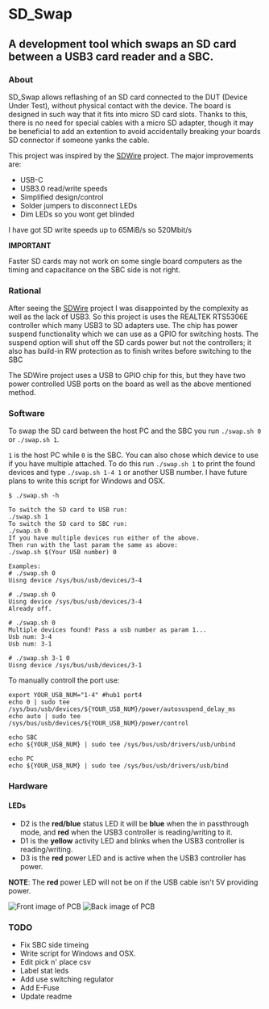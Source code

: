 # SD_Swap

## A development tool which swaps an SD card between a USB3 card reader and a SBC.

### About

SD_Swap allows reflashing of an SD card connected to the DUT (Device Under Test), without physical contact with the device. The board is designed in such way that it fits into micro SD card slots. Thanks to this, there is no need for special cables with a micro SD adapter, though it may be beneficial to add an extention to avoid accidentally breaking your boards SD connector if someone yanks the cable.

This project was inspired by the [SDWire](https://wiki.tizen.org/SDWire) project.
The major improvements are:
- USB-C
- USB3.0 read/write speeds
- Simplified design/control
- Solder jumpers to disconnect LEDs
- Dim LEDs so you wont get blinded

I have got SD write speeds up to 65MiB/s so 520Mbit/s

**IMPORTANT**

Faster SD cards may not work on some single board computers as the
timing and capacitance on the SBC side is not right.

### Rational

After seeing the [SDWire](https://wiki.tizen.org/SDWire) project I was disappointed by the complexity as well as the lack of USB3. So this project is uses the REALTEK RTS5306E controller which many USB3 to SD adapters use. The chip has power suspend functionality which we can use as a GPIO for switching hosts. The suspend option will shut off the SD cards power but not the controllers; it also has build-in RW protection as to finish writes before switching to the SBC

The SDWire project uses a USB to GPIO chip for this, but they have two power controlled USB ports on the board as well as the above mentioned method.

### Software
To swap the SD card between the host PC and the SBC you run
`./swap.sh 0` or `./swap.sh 1`.

 `1` is the host PC while `0` is the SBC. You can also chose which device to use if you have multiple attached. To do this run `./swap.sh 1` to print the found devices and type `./swap.sh 1-4 1` or another USB number. I have future plans to write this script for Windows and OSX.

```
$ ./swap.sh -h

To switch the SD card to USB run:
./swap.sh 1
To switch the SD card to SBC run:
./swap.sh 0
If you have multiple devices run either of the above.
Then run with the last param the same as above:
./swap.sh $(Your USB number) 0

Examples:
# ./swap.sh 0
Uisng device /sys/bus/usb/devices/3-4

# ./swap.sh 0
Uisng device /sys/bus/usb/devices/3-4
Already off.

# ./swap.sh 0
Multiple devices found! Pass a usb number as param 1...
Usb num: 3-4
Usb num: 3-1

# ./swap.sh 3-1 0
Uisng device /sys/bus/usb/devices/3-1
```

To manually controll the port use:

```
export YOUR_USB_NUM="1-4" #hub1 port4
echo 0 | sudo tee /sys/bus/usb/devices/${YOUR_USB_NUM}/power/autosuspend_delay_ms
echo auto | sudo tee /sys/bus/usb/devices/${YOUR_USB_NUM}/power/control

echo SBC
echo ${YOUR_USB_NUM} | sudo tee /sys/bus/usb/drivers/usb/unbind

echo PC
echo ${YOUR_USB_NUM} | sudo tee /sys/bus/usb/drivers/usb/bind
```
### Hardware
#### LEDs
 - D2 is the **red/blue** status LED it will be **blue** when the in passthrough mode, and **red** when the USB3 controller is reading/writing to it.
 - D1 is the **yellow** activity LED and blinks when the USB3 controller is reading/writing.
 - D3 is the **red** power LED and is active when the USB3 controller has power.

 **NOTE**: The **red** power LED will not be on if the USB cable isn't 5V providing power.


![Front image of PCB](https://github.com/Mr-Bossman/SD_Swap/blob/master/images/Front.jpg?raw=true)
![Back image of PCB](https://github.com/Mr-Bossman/SD_Swap/blob/master/images/Back.jpg?raw=true)
<!--
![Front image of rendered PCB](https://github.com/Mr-Bossman/SD_Swap/blob/master/images/Rendered_Front.jpg?raw=true)
![Back image of rendered PCB](https://github.com/Mr-Bossman/SD_Swap/blob/master/images/Rendered_Back.jpg?raw=true)
-->

### TODO
 - Fix SBC side timeing
 - Write script for Windows and OSX.
 - Edit pick n' place csv
 - Label stat leds
 - Add use switching regulator
 - Add E-Fuse
 - Update readme
